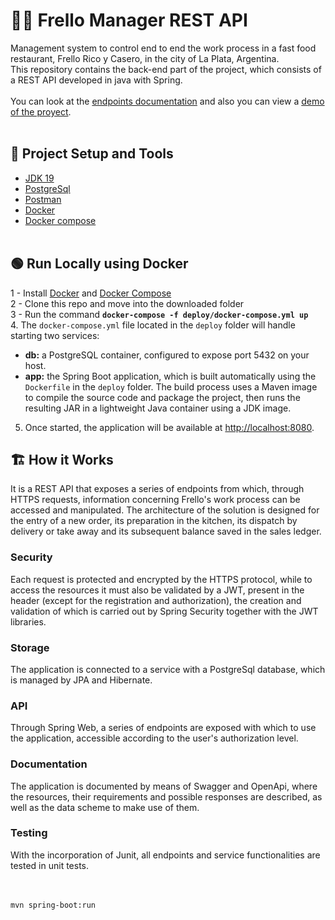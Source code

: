 # :cook: Frello Manager REST API
Management system to control end to end the work process in a fast food restaurant, Frello Rico y Casero, in the city of La Plata, Argentina.
<br>
This repository contains the back-end part of the project, which consists of a REST API developed in java with Spring.<br><br>
You can look at the <a href="https://api.frellomanager.online/swagger-ui/index.html#/">endpoints documentation</a> 
and also you can view a <a href="https://www.youtube.com/watch?v=GSdKzLrq3Ds/">demo of the proyect</a>.
<br><br>
## :wrench: Project Setup and Tools
* <a href="https://www.oracle.com/java/technologies/javase/jdk19-archive-downloads.html">JDK 19</a> 
* <a href="https://www.postgresql.org/">PostgreSql</a> 
* <a href="https://www.postman.com/">Postman</a>
* <a href="https://https://docs.docker.com/get-docker/">Docker</a>
* <a href="https://docs.docker.com/compose/">Docker compose</a>
<br><br>
## :green_circle: Run Locally using Docker
1 - Install [Docker](https://https://docs.docker.com/get-docker/) and [Docker Compose](https://docs.docker.com/compose/)<br>
2 - Clone this repo and move into the downloaded folder<br>
3 - Run the command  **`docker-compose -f deploy/docker-compose.yml up`**<br>
4. The `docker-compose.yml` file located in the `deploy` folder will handle starting two services:
   - **db:** a PostgreSQL container, configured to expose port 5432 on your host.
   - **app:** the Spring Boot application, which is built automatically using the `Dockerfile` in the `deploy` folder. The build process uses a Maven image to compile the source code and package the project, then runs the resulting JAR in a lightweight Java container using a JDK image.
5. Once started, the application will be available at [http://localhost:8080](http://localhost:8080).

## :building_construction: How it Works
It is a REST API that exposes a series of endpoints from which, through HTTPS requests, information concerning Frello's work process can be accessed and manipulated. The architecture of the solution is designed for the entry of a new order, its preparation in the kitchen, its dispatch by delivery or take away and its subsequent balance saved in the sales ledger. <br>
### Security
Each request is protected and encrypted by the HTTPS protocol, while to access the resources it must also be validated by a JWT, present in the header (except for the registration and authorization), the creation and validation of which is carried out by Spring Security together with the JWT libraries.
<br>
### Storage
The application is connected to a service with a PostgreSql database, which is managed by JPA and Hibernate.
<br>
### API
Through Spring Web, a series of endpoints are exposed with which to use the application, accessible according to the user's authorization level.
<br>
### Documentation
The application is documented by means of Swagger and OpenApi, where the resources, their requirements and possible responses are described, as well as the data scheme to make use of them.
<br>
### Testing
With the incorporation of Junit, all endpoints and service functionalities are tested in unit tests.
<br>
<br><br>
```
mvn spring-boot:run
```
